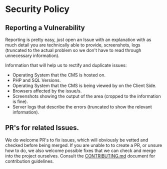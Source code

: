 # Security Policy

## Reporting a Vulnerability
Reporting is pretty easy, just open an Issue with an explanation with as much detail you are technically able to provide, screenshots, logs (truncated to the actual problem so we don't have to read through unnecessary information).

Information that will help us to rectify and duplicate issues:
- Operating System that the CMS is hosted on.
- PHP and SQL Versions.
- Operating System that the CMS is being viewed by on the Client Side.
- Browsers affected by the issue/s.
- Screenshots showing the output of the area (cropped to the information is fine).
- Server logs that describe the errors (truncated to show the relevant information).

## PR's for related Issues.
We do welcome PR's to fix issues, which will obviously be vetted and checked before being merged.
If you are unable to to create a PR, or unsure how to do, we also welcome possible fixes that we can check and merge into the project ourselves.
Consult the [CONTRIBUTING.md](https://github.com/DiemenDesign/AuroraCMS/blob/master/CONTRIBUTING.md) document for contribution guidelines.
